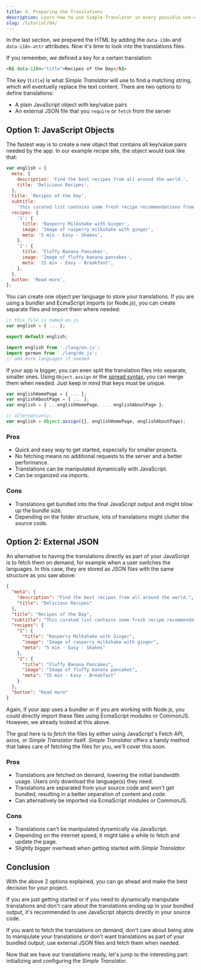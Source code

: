 ```yaml
---
title: 4. Preparing the Translations
description: Learn how to use Simple Translator in every possible use-case.
slug: /tutorial/04/
---
```


In the last section, we prepared the HTML by adding the `data-i18n` and `data-i18n-attr` attributes. Now it's time to look into the translations files.

If you remember, we defined a key for a certain translation:

```html
<h1 data-i18n="title">Recipes of the Day</h1>
```

The key (`title`) is what _Simple Translator_ will use to find a matching string, which will eventuelly replace the text content. There are two options to define translations:

- A plain JavaScript object with key/value pairs
- An external JSON file that you `require` or `fetch` from the server

## Option 1: JavaScript Objects

The fastest way is to create a new object that contains all key/value pairs needed by the app. In our example recipe site, the object would look like that:

```js
var english = {
  meta: {
    description: 'Find the best recipes from all around the world.',
    title: 'Delicious Recipes',
  },
  title: 'Recipes of the Day',
  subtitle:
    'This curated list contains some fresh recipe recommendations from our chefs, ready for your kitchen.',
  recipes: {
    '1': {
      title: 'Rasperry Milkshake with Ginger',
      image: 'Image of rasperry milkshake with ginger',
      meta: '5 min - Easy - Shakes',
    },
    '2': {
      title: 'Fluffy Banana Pancakes',
      image: 'Image of fluffy banana pancakes',
      meta: '15 min - Easy - Breakfast',
    },
  },
  button: 'Read more',
};
```

You can create one object per language to store your translations. If you are using a bundler and EcmaScript imports (or Node.js), you can create separate files and import them where needed:

```js
// this file is named en.js
var english = { ... };

export default english;
```

```js
import english from './lang/en.js';
import german from './lang/de.js';
// add more languages if needed
```

If your app is bigger, you can even split the translation files into separate, smaller ones. Using `Object.assign` or the [spread syntax](https://developer.mozilla.org/en-US/docs/Web/JavaScript/Reference/Operators/Spread_syntax), you can merge them when needed. Just keep in mind that keys must be unique.

```js
var englishHomePage = { ... };
var englishAboutPage = { ... };
var english = { ...englishHomePage, ... englishAboutPage };

// alternatively:
var english = Object.assign({}, englishHomePage, englishAboutPage);
```

### Pros

- Quick and easy way to get started, especially for smaller projects.
- No fetching means no additional requests to the server and a better performance.
- Translations can be manipulated dynamically with JavaScript.
- Can be organized via imports.

### Cons

- Translations get bundled into the final JavaScript output and might blow up the bundle size.
- Depending on the folder structure, lots of translations might clutter the source code.

## Option 2: External JSON

An alternative to having the translations directly as part of your JavaScript is to fetch them on demand, for example when a user switches the languages. In this case, they are stored as JSON files with the same structure as you saw above:

```json
{
  "meta": {
    "description": "Find the best recipes from all around the world.",
    "title": "Delicious Recipes"
  },
  "title": "Recipes of the Day",
  "subtitle": "This curated list contains some fresh recipe recommendations from our chefs, ready for your kitchen.",
  "recipes": {
    "1": {
      "title": "Rasperry Milkshake with Ginger",
      "image": "Image of rasperry milkshake with ginger",
      "meta": "5 min - Easy - Shakes"
    },
    "2": {
      "title": "Fluffy Banana Pancakes",
      "image": "Image of fluffy banana pancakes",
      "meta": "15 min - Easy - Breakfast"
    }
  },
  "button": "Read more"
}
```

Again, if your app uses a bundler or if you are working with Node.js, you could directly import these files using EcmaScript modules or CommonJS. However, we already looked at this above.

The goal here is to _fetch_ the files by either using JavaScript's Fetch API, axios, or _Simple Translator_ itself. _Simple Translator_ offers a handy method that takes care of fetching the files for you, we'll cover this soon.

### Pros

- Translations are fetched on demand, lowering the initial bandwidth usage. Users only download the language(s) they need.
- Translations are separated from your source code and won't get bundled, resulting in a better separation of content and code.
- Can alternatively be imported via EcmaScript modules or CommonJS.

### Cons

- Translations can't be manipulated dynamically via JavaScript.
- Depending on the internet speed, it might take a while to fetch and update the page.
- Slightly bigger overhead when getting started with _Simple Translator_.

## Conclusion

With the above 2 options explained, you can go ahead and make the best decision for your project.

If you are just getting started or if you need to dynamically manipulate translations and don't care about the translations ending up in your bundled output, it's recommended to use JavaScript objects directly in your source code.

If you want to fetch the translations on demand, don't care about being able to manipulate your translations or don't want translations as part of your bundled output, use external JSON files and fetch them when needed.

Now that we have our translations ready, let's jump to the interesting part: initializing and configuring the _Simple Translator_.
